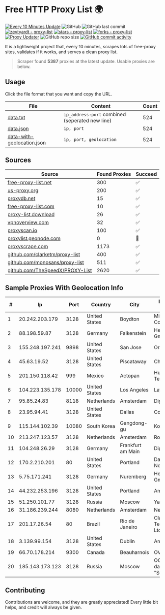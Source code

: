 
# Free HTTP Proxy List 🌍

[![Every 10 Minutes Update](https://github.com/mertguvencli/http-proxy-list/actions/workflows/main.yml/badge.svg?branch=main)](https://github.com/mertguvencli/http-proxy-list/actions/workflows/main.yml)
![GitHub](https://img.shields.io/github/license/mertguvencli/http-proxy-list)
![GitHub last commit](https://img.shields.io/github/last-commit/mertguvencli/http-proxy-list)
[![zevtyardt - proxy-list](https://img.shields.io/static/v1?label=zevtyardt&message=proxy-list&color=blue&logo=github)](https://github.com/zevtyardt/proxy-list "Go to GitHub repo")
[![stars - proxy-list](https://img.shields.io/github/stars/zevtyardt/proxy-list?style=social)](https://github.com/zevtyardt/proxy-list)
[![forks - proxy-list](https://img.shields.io/github/forks/zevtyardt/proxy-list?style=social)](https://github.com/zevtyardt/proxy-list)
[![Proxy Updater](https://github.com/zevtyardt/proxy-list/workflows/Proxy%20Updater/badge.svg)](https://github.com/zevtyardt/proxy-list/actions?query=workflow:"Proxy+Updater")
![GitHub repo size](https://img.shields.io/github/repo-size/zevtyardt/proxy-list)
[![GitHub commit activity](https://img.shields.io/github/commit-activity/m/zevtyardt/proxy-list?logo=commits)](https://github.com/zevtyardt/proxy-list/commits/main)

It is a lightweight project that, every 10 minutes, scrapes lots of free-proxy sites, validates if it works, and serves a clean proxy list.

> Scraper found **5387** proxies at the latest update. Usable proxies are below.

## Usage

Click the file format that you want and copy the URL.

|File|Content|Count|
|----|-------|-----|
|[data.txt](https://raw.githubusercontent.com/mertguvencli/http-proxy-list/main/proxy-list/data.txt)|`ip_address:port` combined (seperated new line)|524|
|[data.json](https://raw.githubusercontent.com/mertguvencli/http-proxy-list/main/proxy-list/data.json)|`ip, port`|524|
|[data-with-geolocation.json](https://raw.githubusercontent.com/mertguvencli/http-proxy-list/main/proxy-list/data-with-geolocation.json)|`ip, port, geolocation`|524|

## Sources

|Source|Found Proxies|Succeed|
|------|-------------|-------|
|[free-proxy-list.net](https://free-proxy-list.net)|300|✅|
|[us-proxy.org](https://www.us-proxy.org)|200|✅|
|[proxydb.net](http://proxydb.net)|15|✅|
|[free-proxy-list.com](https://free-proxy-list.com/?page=&port=&type%5B%5D=http&type%5B%5D=https&up_time=0&search=Search)|10|✅|
|[proxy-list.download](https://www.proxy-list.download/HTTP)|26|✅|
|[vpnoverview.com](https://vpnoverview.com/privacy/anonymous-browsing/free-proxy-servers)|32|✅|
|[proxyscan.io](https://www.proxyscan.io)|100|✅|
|[proxylist.geonode.com](https://proxylist.geonode.com/api/proxy-list?limit=300&page=1&sort_by=lastChecked&sort_type=desc&protocols=http,https)|0|🚫|
|[proxyscrape.com](https://api.proxyscrape.com/v2/?request=displayproxies&protocol=http&timeout=10000&country=all&ssl=all&anonymity=all)|1173|✅|
|[github.com/clarketm/proxy-list](https://raw.githubusercontent.com/clarketm/proxy-list/master/proxy-list-raw.txt)|400|✅|
|[github.com/monosans/proxy-list](https://raw.githubusercontent.com/monosans/proxy-list/main/proxies/http.txt)|511|✅|
|[github.com/TheSpeedX/PROXY-List](https://raw.githubusercontent.com/TheSpeedX/PROXY-List/master/http.txt)|2620|✅|


## Sample Proxies With Geolocation Info

|#|Ip|Port|Country|City|Internet Service Provider|
|-|--|----|-------|----|-------------------------|
|1|20.242.203.179|3128|United States|Boydton|Microsoft Corporation|
|2|88.198.59.87|3128|Germany|Falkenstein|Hetzner Online GmbH|
|3|155.248.197.241|9898|United States|San Jose|Oracle Corporation|
|4|45.63.19.52|3128|United States|Piscataway|Choopa|
|5|201.150.118.42|999|Mexico|Actopan|Hulux Telecomunicaciones|
|6|104.223.135.178|10000|United States|Los Angeles|LayerHost|
|7|95.85.24.83|8118|Netherlands|Amsterdam|DigitalOcean, LLC|
|8|23.95.94.41|3128|United States|Dallas|ColoCrossing|
|9|115.144.102.39|10080|South Korea|Gangdong-gu|Korea Telecom|
|10|213.247.123.57|3128|Netherlands|Amsterdam|Routit BV|
|11|104.248.26.29|3128|Germany|Frankfurt am Main|DigitalOcean, LLC|
|12|170.2.210.201|80|United States|Portland|Daimler Trucks of North America LLC|
|13|5.75.171.241|3128|Germany|Nuremberg|Hetzner Online GmbH|
|14|44.232.253.196|3128|United States|Portland|Amazon.com, Inc.|
|15|51.250.101.77|3128|Russia|Moscow|Yandex.Cloud LLC|
|16|31.186.239.244|8080|Netherlands|Amsterdam|NetSkope Inc|
|17|201.17.26.54|80|Brazil|Rio de Janeiro|Claro NXT Telecomunicacoes Ltda|
|18|3.139.99.154|3128|United States|Dublin|Amazon.com, Inc.|
|19|66.70.178.214|9300|Canada|Beauharnois|OVH SAS|
|20|185.143.173.123|3128|Russia|Moscow|OOO "Network of data-centers "Selectel"|



## Contributing

Contributions are welcome, and they are greatly appreciated! Every
little bit helps, and credit will always be given.

